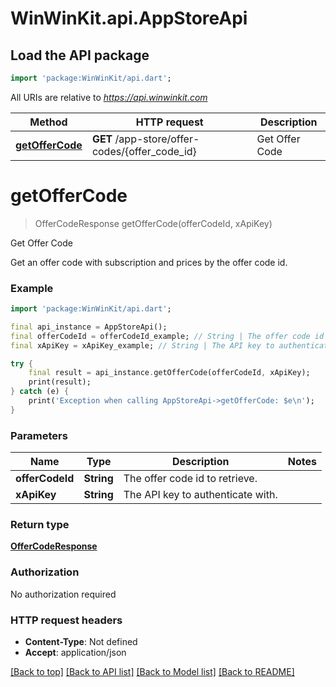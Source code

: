 # WinWinKit.api.AppStoreApi

## Load the API package
```dart
import 'package:WinWinKit/api.dart';
```

All URIs are relative to *https://api.winwinkit.com*

Method | HTTP request | Description
------------- | ------------- | -------------
[**getOfferCode**](AppStoreApi.md#getoffercode) | **GET** /app-store/offer-codes/{offer_code_id} | Get Offer Code


# **getOfferCode**
> OfferCodeResponse getOfferCode(offerCodeId, xApiKey)

Get Offer Code

Get an offer code with subscription and prices by the offer code id.

### Example
```dart
import 'package:WinWinKit/api.dart';

final api_instance = AppStoreApi();
final offerCodeId = offerCodeId_example; // String | The offer code id to retrieve.
final xApiKey = xApiKey_example; // String | The API key to authenticate with.

try {
    final result = api_instance.getOfferCode(offerCodeId, xApiKey);
    print(result);
} catch (e) {
    print('Exception when calling AppStoreApi->getOfferCode: $e\n');
}
```

### Parameters

Name | Type | Description  | Notes
------------- | ------------- | ------------- | -------------
 **offerCodeId** | **String**| The offer code id to retrieve. | 
 **xApiKey** | **String**| The API key to authenticate with. | 

### Return type

[**OfferCodeResponse**](OfferCodeResponse.md)

### Authorization

No authorization required

### HTTP request headers

 - **Content-Type**: Not defined
 - **Accept**: application/json

[[Back to top]](#) [[Back to API list]](../README.md#documentation-for-api-endpoints) [[Back to Model list]](../README.md#documentation-for-models) [[Back to README]](../README.md)

